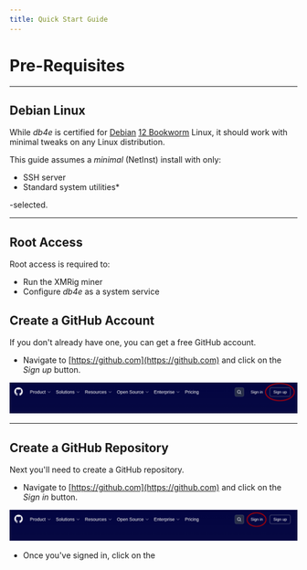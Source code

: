 ```yaml
---
title: Quick Start Guide
---
```


# Pre-Requisites

---

## Debian Linux

While *db4e* is certified for [Debian](https://debian.org) [12 Bookworm](https://cdimage.debian.org/debian-cd/current/amd64/iso-cd/debian-12.11.0-amd64-netinst.iso) Linux, it should work with minimal tweaks on any Linux distribution.

This guide assumes a *minimal* (NetInst) install with only:

  * SSH server
  * Standard system utilities* 

-selected.

---

## Root Access

Root access is required to:
* Run the XMRig miner
* Configure *db4e* as a system service

## Create a GitHub Account

If you don't already have one, you can get a free GitHub account.

* Navigate to [https://github.com](https://github.com) and click on the *Sign up* button.

![GitHub Signup](/images/github_sign_up.png)

---

## Create a GitHub Repository

Next you'll need to create a GitHub repository.

* Navigate to [https://github.com](https://github.com) and click on the *Sign in* button.

![GitHub Signup](/images/github_sign_in.png)

* Once you've signed in, click on the 